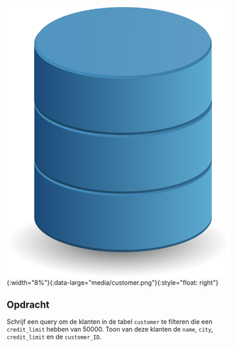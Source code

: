 ![database icon](media/database.png "DB"){:width="8%"}{:data-large="media/customer.png"}{:style="float: right"}

## Opdracht
Schrijf een query om de klanten in de tabel `customer` te filteren die een `credit_limit` hebben van 50000. Toon van deze klanten de `name`, `city`, `credit_limit` en de `customer_ID`.